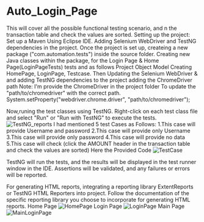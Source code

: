# Auto_Login_Page
 This will cover all the possible functional testing scenario, and n the transaction table and check the values are sorted.
 Setting up the project:
Set up a Maven Using Eclipse IDE.
Adding Selenium WebDriver and TestNG dependencies in the project.
Once the project is set up, createing a new package ("com.automation.tests") inside the source folder.
Creating new Java classes within the package, for the Login Page & Home Page(LoginPageTests) tests and as follows
Project Object Model Creating HomePage, LoginPage, Testcase.
Then Updating the Selenium WebDriver &  and adding TestNG dependencies to the project
adding the ChromeDriver path
Note: I'm provide the ChromeDriver in the project folder
To update the "path/to/chromedriver" with the correct path.
System.setProperty("webdriver.chrome.driver", "path/to/chromedriver");

Now,runing the test classes using TestNG. Right-click on each test class file and select "Run" or "Run with TestNG" to execute the tests.
![TestNG_reports](https://github.com/abhishekvikram19/Auto_Login_Page/assets/24250895/b53fea0b-49ad-48ff-acef-37b0ce0d7c78)
I had mentioned 5 test Cases as Follows:
1.This case will provide Username and password
2.This case will provide only Username
3.This case will provide only password
4.This case will provide no data
5.This case will check (click the AMOUNT header in the transaction table and check the values are sorted)
Here the Provided Code
![TestCase](https://github.com/abhishekvikram19/Auto_Login_Page/assets/24250895/fece38c0-7a43-46c8-bb7d-fe6a15c4ac18)

TestNG will run the tests, and the results will be displayed in the test runner window in the IDE. Assertions will be validated, and any failures or errors will be reported.

For generating HTML reports, integrating a reporting library ExtentReports or TestNG HTML Reporters into project. Follow the documentation of the specific reporting library you choose to incorporate for generating HTML reports.
Home Page
![HomePage](https://github.com/abhishekvikram19/Auto_Login_Page/assets/24250895/fda3a76d-bca2-4694-a8b0-488bde92bd31)
Login Page
![LoginPage](https://github.com/abhishekvikram19/Auto_Login_Page/assets/24250895/c08d7381-7fc7-4230-be5c-5951ca6fee98)
Main Page
![MainLoginPage](https://github.com/abhishekvikram19/Auto_Login_Page/assets/24250895/68d78476-ad34-4e9a-b2fb-9da7dc4c009d)


